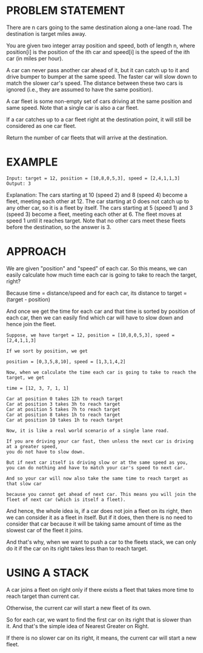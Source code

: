 # PROBLEM STATEMENT

There are n cars going to the same destination along a one-lane road. The destination is target miles away.

You are given two integer array position and speed, both of length n, where position[i] is the position of the ith car and speed[i] is the speed of the ith car (in miles per hour).

A car can never pass another car ahead of it, but it can catch up to it and drive bumper to bumper at the same speed. The faster car will slow down to match the slower car's speed. The distance between these two cars is ignored (i.e., they are assumed to have the same position).

A car fleet is some non-empty set of cars driving at the same position and same speed. Note that a single car is also a car fleet.

If a car catches up to a car fleet right at the destination point, it will still be considered as one car fleet.

Return the number of car fleets that will arrive at the destination.

# EXAMPLE

    Input: target = 12, position = [10,8,0,5,3], speed = [2,4,1,1,3]
    Output: 3

Explanation:
The cars starting at 10 (speed 2) and 8 (speed 4) become a fleet, meeting each other at 12.
The car starting at 0 does not catch up to any other car, so it is a fleet by itself.
The cars starting at 5 (speed 1) and 3 (speed 3) become a fleet, meeting each other at 6. The fleet moves at speed 1 until it reaches target.
Note that no other cars meet these fleets before the destination, so the answer is 3.

# APPROACH

We are given "position" and "speed" of each car. So this means, we can easily calculate how much time each car is going to take to reach the target, right?

Because time = distance/speed and for each car, its distance to target = (target - position)

And once we get the time for each car and that time is sorted by position of each car, then we can easily find which car will have to slow down and hence join the fleet.

	Suppose, we have target = 12, position = [10,8,0,5,3], speed = [2,4,1,1,3]
	
	If we sort by position, we get 
	
	position = [0,3,5,8,10], speed = [1,3,1,4,2]
		 
	Now, when we calculate the time each car is going to take to reach the target, we get
	
	time = [12, 3, 7, 1, 1]
	
	Car at position 0 takes 12h to reach target
	Car at position 3 takes 3h to reach target 
	Car at position 5 takes 7h to reach target 
	Car at position 8 takes 1h to reach target 
	Car at position 10 takes 1h to reach target 
	
	Now, it is like a real world scenario of a single lane road. 
	
	If you are driving your car fast, then unless the next car is driving at a greater speed, 
	you do not have to slow down.

	But if next car itself is driving slow or at the same speed as you, you can do nothing and have to match your car's speed to next car.
	
	And so your car will now also take the same time to reach target as that slow car 
	
	because you cannot get ahead of next car. This means you will join the fleet of next car (which is itself a fleet).
	
And hence, the whole idea is, if a car does not join a fleet on its right, then we can consider it as a fleet in itself.
But if it does, then there is no need to consider that car because it will be taking same amount of time 
as the slowest car of the fleet it joins.

And that's why, when we want to push a car to the fleets stack, we can only do it if the car on its right takes less than to reach target.

# USING A STACK

A car joins a fleet on right only if there exists a fleet that takes more time to reach target than current car.

Otherwise, the current car will start a new fleet of its own.

So for each car, we want to find the first car on its right that is slower than it. And that's the simple idea of Nearest Greater on Right.

If there is no slower car on its right, it means, the current car will start a new fleet.